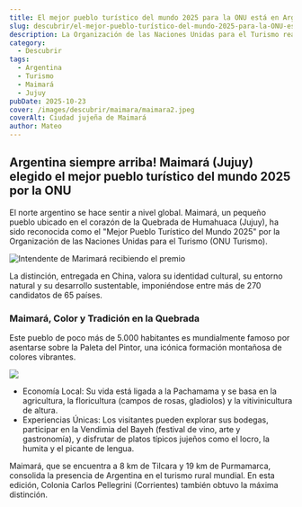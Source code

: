```yaml
---
title: El mejor pueblo turístico del mundo 2025 para la ONU está en Argentina
slug: descubrir/el-mejor-pueblo-turístico-del-mundo-2025-para-la-ONU-está-en-Argentina
description: La Organización de las Naciones Unidas para el Turismo realizó unos premios en China.
category:
  - Descubrir
tags:
  - Argentina
  - Turismo
  - Maimará
  - Jujuy
pubDate: 2025-10-23
cover: /images/descubrir/maimara/maimara2.jpeg
coverAlt: Ciudad jujeña de Maimará
author: Mateo
---
```


## Argentina siempre arriba! Maimará (Jujuy) elegido el mejor pueblo turístico del mundo 2025 por la ONU 

El norte argentino se hace sentir a nivel global. Maimará, un pequeño pueblo ubicado en el corazón de la Quebrada de Humahuaca (Jujuy), ha sido reconocida como el "Mejor Pueblo Turístico del Mundo 2025" por la Organización de las Naciones Unidas para el Turismo (ONU Turismo).

![Intendente de Marimará recibiendo el premio](/images/descubrir/maimara/1018bestvillages-2121081.jpg)

La distinción, entregada en China, valora su identidad cultural, su entorno natural y su desarrollo sustentable, imponiéndose entre más de 270 candidatos de 65 países.

### Maimará, Color y Tradición en la Quebrada

Este pueblo de poco más de 5.000 habitantes es mundialmente famoso por asentarse sobre la Paleta del Pintor, una icónica formación montañosa de colores vibrantes.

![](/images/descubrir/maimara/maimara.jpeg)

* Economía Local: Su vida está ligada a la Pachamama y se basa en la agricultura, la floricultura (campos de rosas, gladiolos) y la vitivinicultura de altura.
* Experiencias Únicas: Los visitantes pueden explorar sus bodegas, participar en la Vendimia del Bayeh (festival de vino, arte y gastronomía), y disfrutar de platos típicos jujeños como el locro, la humita y el picante de lengua.

Maimará, que se encuentra a 8 km de Tilcara y 19 km de Purmamarca, consolida la presencia de Argentina en el turismo rural mundial. En esta edición, Colonia Carlos Pellegrini (Corrientes) también obtuvo la máxima distinción.
